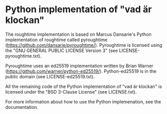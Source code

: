 # Python implementation of "vad är klockan"

The roughtime implementation is based on Marcus Dansarie's Python
implementation of roughtime called pyroughtime
(https://github.com/dansarie/pyroughtime/).  Pyroughtime is licensed
using the "GNU GENERAL PUBLIC LICENSE Version 3" (see
LICENSE-pyroughtime.txt).

Pyroughtime uses an ed25519 implementation written by Brian Warner
(https://github.com/warner/python-ed25519/).  Python-ed25519 is in the
public domain (see LICENSE-ed25519.txt).

All the remaining code of the Python implementation of "vad är
klockan" is licensed under the "BSD 3-Clause License" (see
LICENSE.txt).

For more information about how to use the Python implemenation, see
the documentation.

